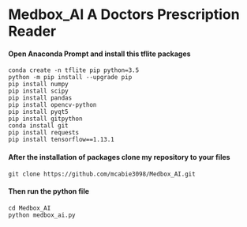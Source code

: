 # Medbox_AI A Doctors Prescription Reader

#### Open Anaconda Prompt and install this tflite packages 
```
conda create -n tflite pip python=3.5
python -m pip install --upgrade pip
pip install numpy
pip install scipy
pip install pandas
pip install opencv-python
pip install pyqt5
pip install gitpython
conda install git
pip install requests
pip install tensorflow==1.13.1
```
#### After the installation of packages clone my repository to your files
```
git clone https://github.com/mcabie3098/Medbox_AI.git
```
#### Then run the python file
```
cd Medbox_AI
python medbox_ai.py
```
